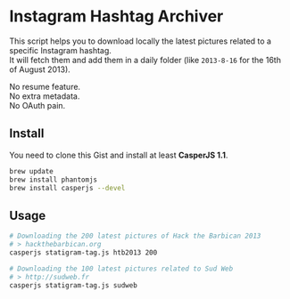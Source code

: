 # Instagram Hashtag Archiver

This script helps you to download locally the latest pictures related to a specific Instagram hashtag.  
It will fetch them and add them in a daily folder (like `2013-8-16` for the 16th of August 2013).

No resume feature.  
No extra metadata.  
No OAuth pain.

## Install

You need to clone this Gist and install at least **CasperJS 1.1**.

```bash
brew update
brew install phantomjs
brew install casperjs --devel
```

## Usage

```bash
# Downloading the 200 latest pictures of Hack the Barbican 2013
# > hackthebarbican.org
casperjs statigram-tag.js htb2013 200

# Downloading the 100 latest pictures related to Sud Web
# > http://sudweb.fr
casperjs statigram-tag.js sudweb
```